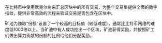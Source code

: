 在比特币中使用默克尔树来汇总区块中的所有交易，为整个交易集提供全面的数字指纹，提供非常高效的流程来验证交易是否包含在区块中。

矿池为赚取“份额”设置了一个较高的目标值（较低难度），通常比比特币网络的难度低1000倍以上。当矿池中有人成功挖出一个区块，矿池获得奖励，并按照矿工们做出算力贡献的份额的比例给他们分配奖励。